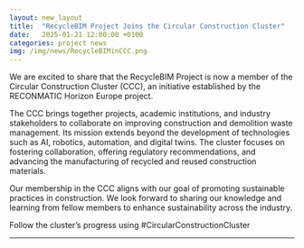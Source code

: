 ```yaml
---
layout: new_layout
title:  "RecycleBIM Project Joins the Circular Construction Cluster"
date:   2025-01-21 12:00:00 +0100 
categories: project news
img: /img/news/RecycleBIMinCCC.png
---
```


We are excited to share that the RecycleBIM Project is now a member of the Circular Construction Cluster (CCC), an initiative established by the RECONMATIC Horizon Europe project.

The CCC brings together projects, academic institutions, and industry stakeholders to collaborate on improving construction and demolition waste management. Its mission extends beyond the development of technologies such as AI, robotics, automation, and digital twins. The cluster focuses on fostering collaboration, offering regulatory recommendations, and advancing the manufacturing of recycled and reused construction materials.

Our membership in the CCC aligns with our goal of promoting sustainable practices in construction. We look forward to sharing our knowledge and learning from fellow members to enhance sustainability across the industry.

Follow the cluster’s progress using #CircularConstructionCluster

---


